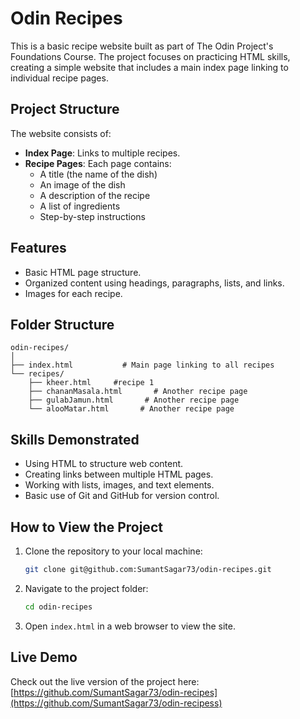 # Odin Recipes

This is a basic recipe website built as part of The Odin Project's Foundations Course. The project focuses on practicing HTML skills, creating a simple website that includes a main index page linking to individual recipe pages.

## Project Structure

The website consists of:
- **Index Page**: Links to multiple recipes.
- **Recipe Pages**: Each page contains:
  - A title (the name of the dish)
  - An image of the dish
  - A description of the recipe
  - A list of ingredients
  - Step-by-step instructions

## Features

- Basic HTML page structure.
- Organized content using headings, paragraphs, lists, and links.
- Images for each recipe.

## Folder Structure

```
odin-recipes/
│
├── index.html           # Main page linking to all recipes
└── recipes/
    ├── kheer.html     #recipe 1
    ├── chananMasala.html       # Another recipe page
    ├── gulabJamun.html       # Another recipe page
    └── alooMatar.html       # Another recipe page
```

## Skills Demonstrated

- Using HTML to structure web content.
- Creating links between multiple HTML pages.
- Working with lists, images, and text elements.
- Basic use of Git and GitHub for version control.

## How to View the Project

1. Clone the repository to your local machine:
   ```bash
   git clone git@github.com:SumantSagar73/odin-recipes.git
   ```
2. Navigate to the project folder:
   ```bash
   cd odin-recipes
   ```
3. Open `index.html` in a web browser to view the site.

## Live Demo

Check out the live version of the project here: [https://github.com/SumantSagar73/odin-recipes](https://github.com/SumantSagar73/odin-recipess)
